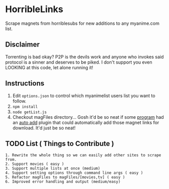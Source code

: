 # HorribleLinks
Scrape magnets from horriblesubs for new additions to any myanime.com list.

## Disclaimer
Torrenting is bad okay?  P2P is the devils work and anyone who invokes said protocol is a sinner and deserves to be piked.
I don't support you even LOOKING at this code, let alone running it!

## Instructions

1. Edit `options.json` to control which myanimelist users list you want to follow.
2. `npm install`
3. `node getList.js`
4. Checkout magFiles directory... Gosh it'd be so neat if some [program](https://deluge-torrent.org/) had an [auto add](https://dev.deluge-torrent.org/wiki/Plugins/AutoAdd) plugin that could automatically add those magnet links for download.  It'd just be so neat!

## TODO List ( Things to Contribute )

	1. Rewrite the whole thing so we can easily add other sites to scrape from. 
	2. Support movies ( easy )
	3. Support multiple lists at once (medium)
	4. Support setting options through command line args ( easy )
	5. Refactor magFiles to magFiles/[movies,tv] ( easy ) 
	6. Improved error handling and output (medium/easy)
